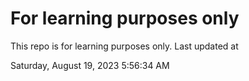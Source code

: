 # For learning purposes only
This repo is for learning purposes only.
Last updated at

Saturday, August 19, 2023 5:56:34 AM

